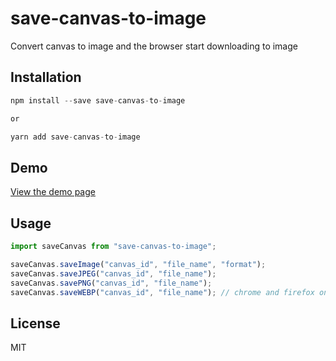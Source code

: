 # save-canvas-to-image

Convert canvas to image and the browser start downloading to image

## Installation

```javascript
npm install --save save-canvas-to-image

or

yarn add save-canvas-to-image
```
## Demo

[View the demo page](https://bytefunc.github.io/save-canvas-to-image/docs/demo/)

## Usage

```javascript
import saveCanvas from "save-canvas-to-image";

saveCanvas.saveImage("canvas_id", "file_name", "format");
saveCanvas.saveJPEG("canvas_id", "file_name"); 
saveCanvas.savePNG("canvas_id", "file_name");
saveCanvas.saveWEBP("canvas_id", "file_name"); // chrome and firefox only?
```


## License

MIT
